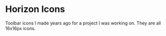 # Horizon Icons
Toolbar icons I made years ago for a project I was working on. They are all 16x16px icons.
